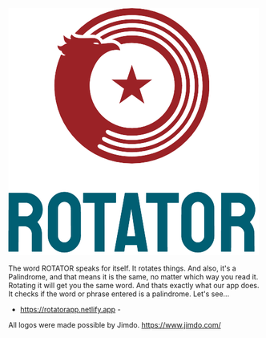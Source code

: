 ![Rotator Logo](img/ROTATOR/logo_small.png)

<p align="center">


 The word <span class="fw-bold">ROTATOR</span> speaks for itself. It rotates things.
                        And also, it's a <span class="fw-bold">Palindrome</span>, and that means it is the same,
                        no matter which way you read it. <span class="fw-bold">Rotating</span> it will get you the same
                        word.
                        And thats exactly what our app does. It checks if the word or phrase entered is a <span
                            class="fw-bold">palindrome</span>. Let's see...
 - https://rotatorapp.netlify.app -

 All logos were made possible by Jimdo.
 https://www.jimdo.com/

 </p>

